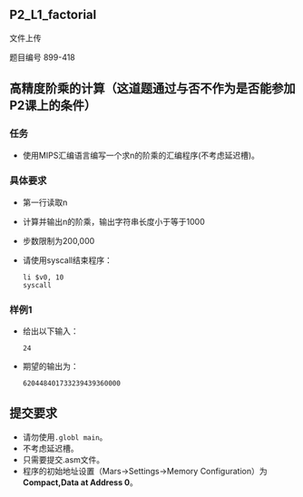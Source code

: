 ## P2_L1_factorial

文件上传

题目编号 899-418

## 高精度阶乘的计算（这道题通过与否不作为是否能参加P2课上的条件）

### 任务

- 使用MIPS汇编语言编写一个求n的阶乘的汇编程序(不考虑延迟槽)。

### 具体要求

- 第一行读取n

- 计算并输出n的阶乘，输出字符串长度小于等于1000

- 步数限制为200,000

- 请使用syscall结束程序：

  ```assembly
  li $v0, 10
  syscall
  ```

### 样例1

- 给出以下输入：

  ```none
  24
  ```

- 期望的输出为：

  ```none
  620448401733239439360000
  ```

## 提交要求

- 请勿使用`.globl main`。
- 不考虑延迟槽。
- 只需要提交.asm文件。
- 程序的初始地址设置（Mars->Settings->Memory Configuration）为**Compact,Data at Address 0**。